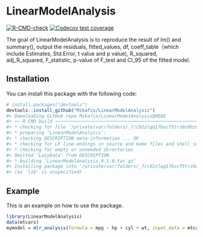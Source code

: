 
<!-- README.md is generated from README.Rmd. Please edit that file -->

# LinearModelAnalysis

<!-- badges: start -->

[![R-CMD-check](https://github.com/Mikafzx/LinearModelAnalysis/actions/workflows/R-CMD-check.yaml/badge.svg)](https://github.com/Mikafzx/LinearModelAnalysis/actions/workflows/R-CMD-check.yaml)
[![Codecov test
coverage](https://codecov.io/gh/Mikafzx/LinearModelAnalysis/branch/main/graph/badge.svg)](https://app.codecov.io/gh/Mikafzx/LinearModelAnalysis?branch=main)
<!-- badges: end -->

The goal of LinearModelAnalysis is to reproduce the result of lm() and
summary(), output the residuals, fitted_values, df, coeff_table（which
include Estimates, Std.Error, t value and p value), R_squared,
adj_R_squared, F_statistic, p-value of F_test and CI_95 of the fitted
model.

## Installation

You can install this package with the following code:

``` r
# install.packages("devtools")
devtools::install_github("Mikafzx/LinearModelAnalysis")
#> Downloading GitHub repo Mikafzx/LinearModelAnalysis@HEAD
#> ── R CMD build ─────────────────────────────────────────────────────────────────
#> * checking for file ‘/private/var/folders/_7/c92zlqq17bscf5trz0z8hz040000gn/T/RtmpAfN1hv/remotesd7c7a9e2e8/Mikafzx-LinearModelAnalysis-eb16e1d/DESCRIPTION’ ... OK
#> * preparing ‘LinearModelAnalysis’:
#> * checking DESCRIPTION meta-information ... OK
#> * checking for LF line-endings in source and make files and shell scripts
#> * checking for empty or unneeded directories
#> Omitted ‘LazyData’ from DESCRIPTION
#> * building ‘LinearModelAnalysis_0.1.0.tar.gz’
#> Installing package into '/private/var/folders/_7/c92zlqq17bscf5trz0z8hz040000gn/T/Rtmp0ystnN/temp_libpathd69a285cecea'
#> (as 'lib' is unspecified)
```

## Example

This is an example on how to use the package.

``` r
library(LinearModelAnalysis)
data(mtcars)
mymodel = mlr_analysis(formula = mpg ~ hp + cyl + wt, input_data = mtcars)
```
